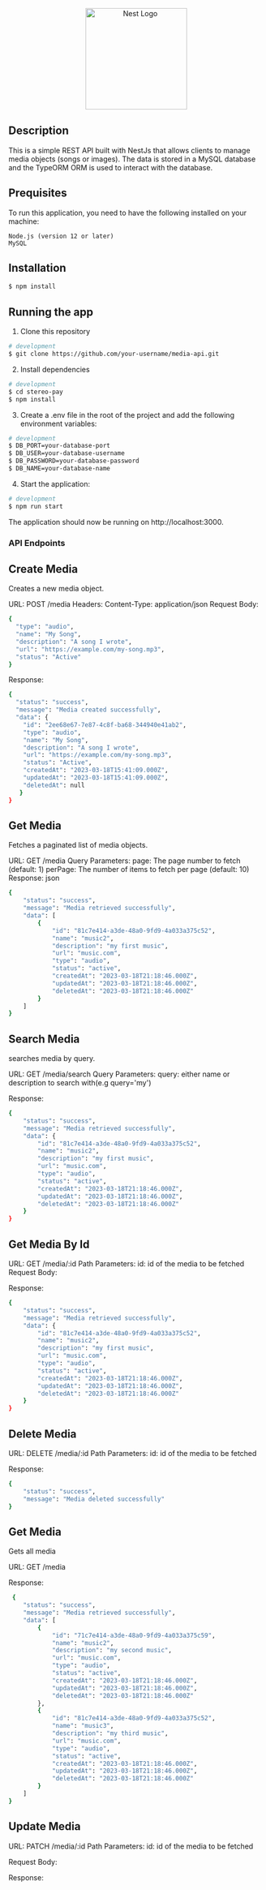 <p align="center">
  <a href="http://nestjs.com/" target="blank"><img src="https://nestjs.com/img/logo-small.svg" width="200" alt="Nest Logo" /></a>
</p>

## Description
  This is a simple REST API built with NestJs that allows clients to manage media objects (songs or images). The data is stored in a MySQL database and the TypeORM ORM is used to interact with the database.

## Prequisites
   To run this application, you need to have the following installed on your machine:

    Node.js (version 12 or later)
    MySQL
## Installation
```bash
$ npm install
```

## Running the app

1. Clone this repository
```bash
# development
$ git clone https://github.com/your-username/media-api.git

```

2. Install dependencies
```bash
# development
$ cd stereo-pay
$ npm install

```
3. Create a .env file in the root of the project and add the following environment variables:

```bash
# development
$ DB_PORT=your-database-port
$ DB_USER=your-database-username
$ DB_PASSWORD=your-database-password
$ DB_NAME=your-database-name

```
4. Start the application:

```bash
# development
$ npm run start

  ```

The application should now be running on http://localhost:3000.


### API Endpoints
## Create Media
Creates a new media object.

URL: POST /media
Headers:
Content-Type: application/json
Request Body:

```bash
{
  "type": "audio",
  "name": "My Song",
  "description": "A song I wrote",
  "url": "https://example.com/my-song.mp3",
  "status": "Active"
}
```

Response:

```bash
{
  "status": "success",
  "message": "Media created successfully",
  "data": {
    "id": "2ee68e67-7e87-4c8f-ba68-344940e41ab2",
    "type": "audio",
    "name": "My Song",
    "description": "A song I wrote",
    "url": "https://example.com/my-song.mp3",
    "status": "Active",
    "createdAt": "2023-03-18T15:41:09.000Z",
    "updatedAt": "2023-03-18T15:41:09.000Z",
    "deletedAt": null
   }
}

```
## Get Media
Fetches a paginated list of media objects.

URL: GET /media
Query Parameters:
page: The page number to fetch (default: 1)
perPage: The number of items to fetch per page (default: 10)
Response:
json

```bash
{
    "status": "success",
    "message": "Media retrieved successfully",
    "data": [
        {
            "id": "81c7e414-a3de-48a0-9fd9-4a033a375c52",
            "name": "music2",
            "description": "my first music",
            "url": "music.com",
            "type": "audio",
            "status": "active",
            "createdAt": "2023-03-18T21:18:46.000Z",
            "updatedAt": "2023-03-18T21:18:46.000Z",
            "deletedAt": "2023-03-18T21:18:46.000Z"
        }
    ]
}


```

## Search Media
searches media by query.

URL: GET /media/search
Query Parameters:
query: either name or description to search with(e.g query='my')

Response:

```bash
{
    "status": "success",
    "message": "Media retrieved successfully",
    "data": {
        "id": "81c7e414-a3de-48a0-9fd9-4a033a375c52",
        "name": "music2",
        "description": "my first music",
        "url": "music.com",
        "type": "audio",
        "status": "active",
        "createdAt": "2023-03-18T21:18:46.000Z",
        "updatedAt": "2023-03-18T21:18:46.000Z",
        "deletedAt": "2023-03-18T21:18:46.000Z"
    }
}

```


## Get Media By Id
URL: GET /media/:id
Path Parameters:
id: id of the media to be fetched
Request Body:


Response:

```bash
{
    "status": "success",
    "message": "Media retrieved successfully",
    "data": {
        "id": "81c7e414-a3de-48a0-9fd9-4a033a375c52",
        "name": "music2",
        "description": "my first music",
        "url": "music.com",
        "type": "audio",
        "status": "active",
        "createdAt": "2023-03-18T21:18:46.000Z",
        "updatedAt": "2023-03-18T21:18:46.000Z",
        "deletedAt": "2023-03-18T21:18:46.000Z"
    }
}

```

## Delete Media 
URL: DELETE /media/:id
Path Parameters:
id: id of the media to be fetched

Response:
```bash
{
    "status": "success",
    "message": "Media deleted successfully"
}

```


## Get Media 
Gets all media

URL: GET /media

Response:

```bash
 {
    "status": "success",
    "message": "Media retrieved successfully",
    "data": [
        {
            "id": "71c7e414-a3de-48a0-9fd9-4a033a375c59",
            "name": "music2",
            "description": "my second music",
            "url": "music.com",
            "type": "audio",
            "status": "active",
            "createdAt": "2023-03-18T21:18:46.000Z",
            "updatedAt": "2023-03-18T21:18:46.000Z",
            "deletedAt": "2023-03-18T21:18:46.000Z"
        },
        {
            "id": "81c7e414-a3de-48a0-9fd9-4a033a375c52",
            "name": "music3",
            "description": "my third music",
            "url": "music.com",
            "type": "audio",
            "status": "active",
            "createdAt": "2023-03-18T21:18:46.000Z",
            "updatedAt": "2023-03-18T21:18:46.000Z",
            "deletedAt": "2023-03-18T21:18:46.000Z"
        }
    ]
}

```

## Update Media 
URL: PATCH /media/:id
Path Parameters:
id: id of the media to be fetched


Request Body:

Response:
```bash


```